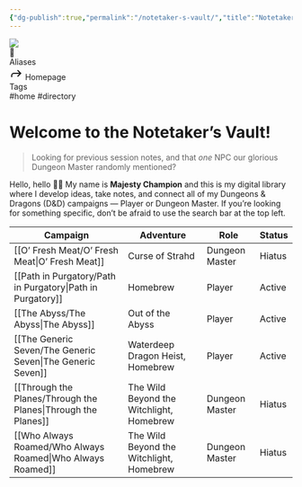 ```yaml
---
{"dg-publish":true,"permalink":"/notetaker-s-vault/","title":"Notetaker’s Vault","tags":["home","gardenEntry"]}
---
```


<div class="wiki-header">
	<div class="banner-wrapper">
		<div class="banner">
			<img class="banner-image full-width" src="https://64.media.tumblr.com/7e646d701b09619cbd7847b65ea580f0/1e52612c8f2f24a7-52/s1280x1920/82ef6930de278f1d67d00791fc5689af23342981.gif" style="object-position: 50% 50%">
		</div>
		<div class="banner-icon">
			<div class="icon-box">🏡</div>
		</div>
	</div>
	<div class="frontmatter-container">
		<div class="frontmatter-section mod-aliases">
			<span class="frontmatter-section-label">Aliases</span>
			<div class="frontmatter-section-data frontmatter-section-aliases">
				<span class="frontmatter-alias">
					<span class="frontmatter-alias-icon"> <svg xmlns="http://www.w3.org/2000svg" width="24" height="24" viewBox="0 0 24 24" fill="none" stroke="currentColor" stroke-width="2" stroke-linecap="round" stroke-linejoin="round" class="svg-icon lucide-forward"><polyline points="15 17 20 12 15 7"></polyline><path d="M4 18v-2a4 4 0 0 1 4-4h12"></path></svg></span>
					Homepage</span>
			</div>
		</div>
		<div class="frontmatter-section mod-tags">
			<span class="frontmatter-section-label">Tags</span>
			<div class="frontmatter-section-data frontmatter-section-tags">
				<a class="tag"onclick="toggleTagSearch(this)">#home</a>
				<a class="tag" onclick="toggleTagSearch(this)">#directory</a>
			</div>
		</div>
	</div>
</div>

# Welcome to the Notetaker’s Vault!

> Looking for previous session notes, and that *one* NPC our glorious Dungeon Master randomly mentioned? 

Hello, hello 👋🏽 My name is **Majesty Champion** and this is my digital library where I develop ideas, take notes, and connect all of my <span class="brand">Dungeons &amp; Dragons</span> (D&D) campaigns — Player or Dungeon Master. If you’re looking for something specific, don’t be afraid to use the search bar at the top left.

| Campaign                                                         | Adventure                                | Role           | Status                                     |
| ---------------------------------------------------------------- | ---------------------------------------- | -------------- | ------------------------------------------ |
| [[O’ Fresh Meat/O’ Fresh Meat\|O’ Fresh Meat]]                | Curse of Strahd                          | Dungeon Master | <span class="status missing">Hiatus</span> |
| [[Path in Purgatory/Path in Purgatory\|Path in Purgatory]]    | Homebrew                                 | Player         | <span class="status alive">Active</span>   |
| [[The Abyss/The Abyss\|The Abyss]]                            | Out of the Abyss                         | Player         | <span class="status alive">Active</span>   |
| [[The Generic Seven/The Generic Seven\|The Generic Seven]]    | Waterdeep Dragon Heist, Homebrew         | Player         | <span class="status alive">Active</span>   |
| [[Through the Planes/Through the Planes\|Through the Planes]] | The Wild Beyond the Witchlight, Homebrew | Dungeon Master | <span class="status missing">Hiatus</span> |
| [[Who Always Roamed/Who Always Roamed\|Who Always Roamed]]    | The Wild Beyond the Witchlight, Homebrew | Dungeon Master | <span class="status missing">Hiatus</span> |
